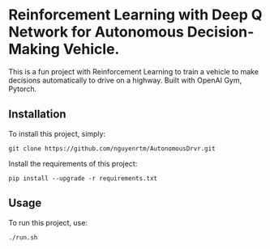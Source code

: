 # Reinforcement Learning with Deep Q Network for Autonomous Decision-Making Vehicle.
 
This is a fun project with Reinforcement Learning to train a vehicle to make decisions automatically to drive on a highway.
Built with OpenAI Gym, Pytorch.

## Installation
To install this project, simply:
```
git clone https://github.com/nguyenrtm/AutonomousDrvr.git
```
Install the requirements of this project:
```
pip install --upgrade -r requirements.txt
```
## Usage
To run this project, use:
```
./run.sh
```
